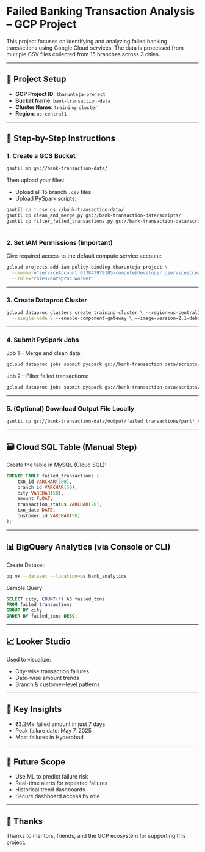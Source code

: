 # Failed Banking Transaction Analysis – GCP Project

This project focuses on identifying and analyzing failed banking transactions using Google Cloud services. The data is processed from multiple CSV files collected from 15 branches across 3 cities.

---

## 🔧 Project Setup

- **GCP Project ID**: `tharunteja-project`
- **Bucket Name**: `bank-transaction-data`
- **Cluster Name**: `training-cluster`
- **Region**: `us-central1`

---

## 🧾 Step-by-Step Instructions

### 1. Create a GCS Bucket

```bash
gsutil mb gs://bank-transaction-data/
```

Then upload your files:
- Upload all 15 branch `.csv` files
- Upload PySpark scripts:

```bash
gsutil cp *.csv gs://bank-transaction-data/
gsutil cp clean_and_merge.py gs://bank-transaction-data/scripts/
gsutil cp filter_failed_transactions.py gs://bank-transaction-data/scripts/
```

---

### 2. Set IAM Permissions (Important)

Give required access to the default compute service account:

```bash
gcloud projects add-iam-policy-binding tharunteja-project \
  --member="serviceAccount:633843979185-compute@developer.gserviceaccount.com" \
  --role="roles/dataproc.worker"
```

---

### 3. Create Dataproc Cluster

```bash
gcloud dataproc clusters create training-cluster \ --region=us-central1 \
  --single-node \ --enable-component-gateway \ --image-version=2.1-debian11 \ --project=tharunteja-project
```

---

### 4. Submit PySpark Jobs

Job 1 – Merge and clean data:

```bash
gcloud dataproc jobs submit pyspark gs://bank-transaction data/scripts/clean_and_merge.py \ --cluster=training-cluster \ --region=us-central1
```

Job 2 – Filter failed transactions:

```bash
gcloud dataproc jobs submit pyspark gs://bank-transaction-data/scripts/filter_failed_transactions.py \ --cluster=training-cluster\ --region=us-central1
```

---

### 5. (Optional) Download Output File Locally

```bash
gsutil cp gs://bank-transaction-data/output/failed_transactions/part*.csv D:\failed_data\
```

---

## 🗃️ Cloud SQL Table (Manual Step)

Create the table in MySQL (Cloud SQL):

```sql
CREATE TABLE failed_transactions (
    txn_id VARCHAR(100),
    branch_id VARCHAR(50),
    city VARCHAR(50),
    amount FLOAT,
    transaction_status VARCHAR(20),
    txn_date DATE,
    customer_id VARCHAR(50)
);
```

---

## 📊 BigQuery Analytics (via Console or CLI)

Create Dataset:

```bash
bq mk --dataset --location=us bank_analytics
```

Sample Query:

```sql
SELECT city, COUNT(*) AS failed_txns
FROM failed_transactions
GROUP BY city
ORDER BY failed_txns DESC;
```

---

## 📈 Looker Studio

Used to visualize:
- City-wise transaction failures
- Date-wise amount trends
- Branch & customer-level patterns

---

## 🧠 Key Insights

- ₹3.2M+ failed amount in just 7 days
- Peak failure date: May 7, 2025
- Most failures in Hyderabad

---

## 🔮 Future Scope

- Use ML to predict failure risk
- Real-time alerts for repeated failures
- Historical trend dashboards
- Secure dashboard access by role

---

## 🙏 Thanks

Thanks to mentors, friends, and the GCP ecosystem for supporting this project.
